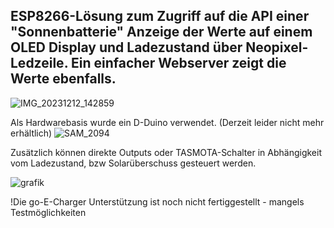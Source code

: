 ESP8266-Lösung zum Zugriff auf die API einer "Sonnenbatterie" 
Anzeige der Werte auf einem OLED Display und Ladezustand über Neopixel-Ledzeile. 
Ein einfacher Webserver zeigt die Werte ebenfalls.
-
![IMG_20231212_142859](https://github.com/DrEgSo/sonnendisplay/assets/153096520/d260e07f-7751-4888-bc59-7b67a4426c88)

Als Hardwarebasis wurde ein D-Duino verwendet. (Derzeit leider nicht mehr erhältlich)
![SAM_2094](https://github.com/DrEgSo/sonnendisplay/assets/153096520/a2909eb3-bee1-4b4e-90d8-54b99300f2f1)

Zusätzlich können direkte Outputs oder TASMOTA-Schalter in Abhängigkeit vom Ladezustand, bzw Solarüberschuss gesteuert werden.

![grafik](https://github.com/DrEgSo/sonnendisplay/assets/153096520/2330cb20-1d1c-412a-a243-dcc8832b8b18)

!Die go-E-Charger Unterstützung ist noch nicht fertiggestellt - mangels Testmöglichkeiten
